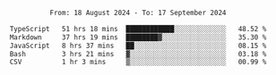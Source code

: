<div align="center">
<p style="text-align: center;">
<!--START_SECTION:waka-->

```txt
From: 18 August 2024 - To: 17 September 2024

TypeScript   51 hrs 18 mins  ████████████░░░░░░░░░░░░░   48.52 %
Markdown     37 hrs 19 mins  ████████▓░░░░░░░░░░░░░░░░   35.30 %
JavaScript   8 hrs 37 mins   ██░░░░░░░░░░░░░░░░░░░░░░░   08.15 %
Bash         3 hrs 21 mins   ▓░░░░░░░░░░░░░░░░░░░░░░░░   03.18 %
CSV          1 hr 3 mins     ▒░░░░░░░░░░░░░░░░░░░░░░░░   00.99 %
```

<!--END_SECTION:waka-->
</p>
</div>
